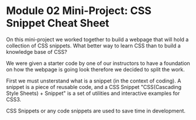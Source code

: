 
# Module 02 Mini-Project: CSS Snippet Cheat Sheet

On this mini-project we worked together to build a
 webpage that will hold a collection of CSS snippets. 
 What better way to learn CSS than to build a knowledge base of CSS?

 We were given a starter code by one of our instructors to have a 
 foundation on how the webpage is going look therefore we decided to split the work.

 First we must unsterstand what is a snippet (in the context of coding). A snippet 
 is a piece of reusable code, and a CSS Snippet "CSS(Cascading Style Sheets) + Snippet" is a
  set of utilities and interactive examples for CSS3. 
  
  CSS Snippets or any code snippets are used to save time in development.
